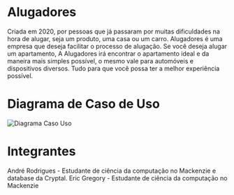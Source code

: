 # Alugadores
Criada em 2020, por pessoas que já passaram por muitas dificuldades na hora de alugar, seja um produto, uma casa ou um carro. Alugadores é uma empresa que deseja facilitar o processo de alugação. Se você deseja alugar um apartamento, A Alugadores irá encontrar o apartamento ideal e da maneira mais simples possível, o mesmo vale para automóveis e dispositivos diversos. Tudo para que você possa ter a melhor experiência possível.


# Diagrama de Caso de Uso
![Diagrama Caso Uso](https://i.ibb.co/9vdnsFk/Diagrama-Caso-De-Uso.png)


# Integrantes
André Rodrigues - Estudante de ciência da computação no Mackenzie e database da Cryptal.
Eric Gregory - Estudante de ciência da computação no Mackenzie
